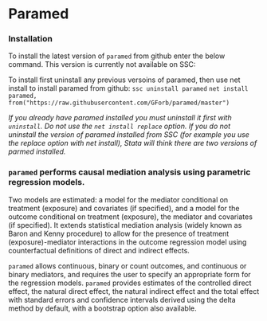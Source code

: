 # Paramed

### Installation
To install the latest version of `paramed` from github enter the below command. This version is currently not available on SSC:

To install first uninstall any previous versoins of paramed, then use net install to install paramed from github:
`ssc uninstall paramed`
`net install paramed, from("https://raw.githubusercontent.com/GForb/paramed/master")` 

*If you already have paramed installed you must uninstall it first with `uninstall`. Do not use the `net install replace` option. If you do not uninstall the version of paramed installed from SSC (for example you use the replace option with net install), Stata will think there are two versions of parmed installed.*


### `paramed` performs causal mediation analysis using parametric regression models.  



Two models are estimated: a model for the mediator conditional on treatment (exposure) and covariates (if specified), and a model for the outcome conditional on treatment (exposure), the mediator and covariates (if specified).  It extends statistical mediation analysis (widely known as Baron and Kenny procedure) to allow for the presence of treatment (exposure)-mediator interactions in the outcome regression model using counterfactual definitions of direct and indirect effects. 

`paramed` allows continuous, binary or count outcomes, and continuous or binary mediators, and requires the user to specify an appropriate form for the regression models. `paramed` provides estimates of the controlled direct effect, the natural direct effect, the natural indirect effect and the total effect with standard errors and confidence intervals derived using the delta method by default, with a bootstrap option also available.
